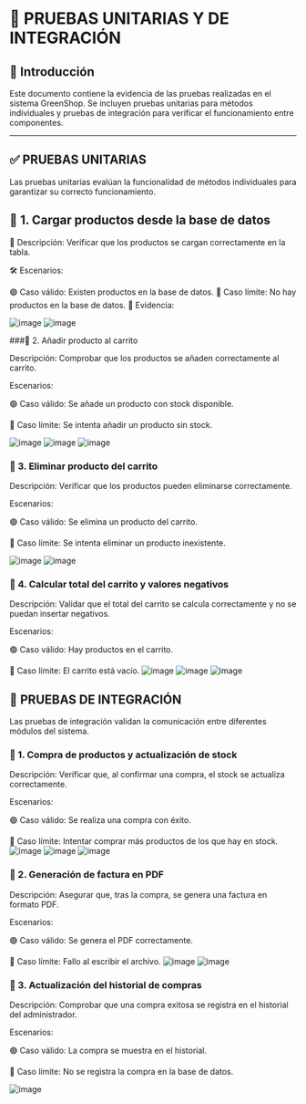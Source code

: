 # 📌 PRUEBAS UNITARIAS Y DE INTEGRACIÓN

## 📝 Introducción
Este documento contiene la evidencia de las pruebas realizadas en el sistema GreenShop. Se incluyen pruebas unitarias para métodos individuales y pruebas de integración para verificar el funcionamiento entre componentes. 

---

## ✅ PRUEBAS UNITARIAS

Las pruebas unitarias evalúan la funcionalidad de métodos individuales para garantizar su correcto funcionamiento.

##  🔹 1. Cargar productos desde la base de datos

📌 Descripción: Verificar que los productos se cargan correctamente en la tabla.

🛠 Escenarios:

🟢 Caso válido: Existen productos en la base de datos.
🔴 Caso límite: No hay productos en la base de datos.
📸 Evidencia:

![image](https://github.com/user-attachments/assets/28173dc6-1425-493c-813b-6fb623b0de9e)
![image](https://github.com/user-attachments/assets/8bab5ac9-4ec5-40b7-93d3-a99f4bf14a95)

  
###🔹 2. Añadir producto al carrito

Descripción: Comprobar que los productos se añaden correctamente al carrito.

Escenarios:

🟢 Caso válido: Se añade un producto con stock disponible.

🔴 Caso límite: Se intenta añadir un producto sin stock.

![image](https://github.com/user-attachments/assets/bc3e2d5c-7139-4888-afa5-2c2cf57bca06)
![image](https://github.com/user-attachments/assets/7c95eb33-bd0a-4c05-82de-71e761c756fb)
![image](https://github.com/user-attachments/assets/f87d78a6-b461-4912-bff1-e0cf244cb7e5)


### 🔹 3. Eliminar producto del carrito

Descripción: Verificar que los productos pueden eliminarse correctamente.

Escenarios:

🟢 Caso válido: Se elimina un producto del carrito.

🔴 Caso límite: Se intenta eliminar un producto inexistente.

![image](https://github.com/user-attachments/assets/cae987d7-324e-4042-9c9c-6f3299dbbcf8)
![image](https://github.com/user-attachments/assets/90b8239f-435b-472a-bb52-ac508b9d49ee)


### 🔹 4. Calcular total del carrito y valores negativos

Descripción: Validar que el total del carrito se calcula correctamente y no se puedan insertar negativos.

Escenarios:

🟢 Caso válido: Hay productos en el carrito.

🔴 Caso límite: El carrito está vacío.
![image](https://github.com/user-attachments/assets/66c44295-f946-4366-b0c5-962d0f001a65)
![image](https://github.com/user-attachments/assets/7d09f538-6d13-4d95-bcc4-3f13a8f0f48a)
![image](https://github.com/user-attachments/assets/6e4d71c4-0fb8-45ed-a97a-e7cb9557e0b3)

## 🔗 PRUEBAS DE INTEGRACIÓN

Las pruebas de integración validan la comunicación entre diferentes módulos del sistema.

### 🔹 1. Compra de productos y actualización de stock

Descripción: Verificar que, al confirmar una compra, el stock se actualiza correctamente.

Escenarios:

🟢 Caso válido: Se realiza una compra con éxito.

🔴 Caso límite: Intentar comprar más productos de los que hay en stock.
![image](https://github.com/user-attachments/assets/56d393f5-5465-400e-9cf7-228b08b5967d)
![image](https://github.com/user-attachments/assets/015de98b-2563-471c-8b62-be092a576c68)
![image](https://github.com/user-attachments/assets/7767d89f-f777-4bfa-aeb9-0d53459fe2b0)


### 🔹 2. Generación de factura en PDF

Descripción: Asegurar que, tras la compra, se genera una factura en formato PDF.

Escenarios:

🟢 Caso válido: Se genera el PDF correctamente.

🔴 Caso límite: Fallo al escribir el archivo.
![image](https://github.com/user-attachments/assets/015de98b-2563-471c-8b62-be092a576c68)
![image](https://github.com/user-attachments/assets/6a06d5d2-96ff-49ab-a45f-ae35110586dd)

### 🔹 3. Actualización del historial de compras

Descripción: Comprobar que una compra exitosa se registra en el historial del administrador.

Escenarios:

🟢 Caso válido: La compra se muestra en el historial.

🔴 Caso límite: No se registra la compra en la base de datos.

![image](https://github.com/user-attachments/assets/3dd7f37b-acc8-442a-bc69-f951b850e599)

